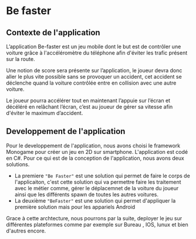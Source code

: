 # Be faster

## Contexte de l'application
L’application Be-faster est un jeu mobile dont le but est de contrôler une voiture grâce à l'accéléromètre du téléphone afin d'éviter les trafic présent sur la route.

Une notion de score sera présente sur l’application, le joueur devra donc aller le plus vite possible sans se provoquer un accident, cet accident se déclenche quand la voiture contrôlée entre en collision avec une autre voiture.

Le joueur pourra accélérer tout en maintenant l’appuie sur l’écran et décéléré en relâchant l’écran, c’est au joueur de gérer sa vitesse afin d'éviter le maximum d’accident.


## Developpement de l'application

Pour le developpement de l'application, nous avons choisi le framework Monogame pour créer un jeu en 2D sur smartphone.
L'application est codé en C#.
Pour ce qui est de la conception de l'application, nous avons deux solutions. 
- La premiere `"Be Faster"` est une solution qui permet de faire le corps de l'applicaiton, c'est cette solution qui va permettre faire les traitement avec le métier comme, gérer le déplacemnet de la voiture du joueur ainsi que les différents spawn de toutes les autres voitures.
- La deuxième `"BeFaster"` est une solution qui permet d'appliquer la première solution mais pour les appariels Android

Grace à cette archtecture, nous pourrons par la suite, deployer le jeu sur différentes plateformes comme par exemple sur Bureau , IOS, lunux et bien d'autres encore.




